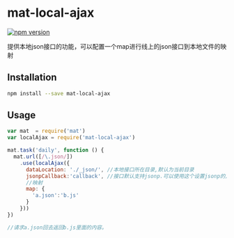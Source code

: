 # mat-local-ajax

[![npm version](https://badge.fury.io/js/mat-local-ajax.svg)](http://badge.fury.io/js/mat-local-ajax)

提供本地json接口的功能，可以配置一个map进行线上的json接口到本地文件的映射


## Installation

```sh
npm install --save mat-local-ajax
```

## Usage

```javascript
var mat  = require('mat')
var localAjax = require('mat-local-ajax')

mat.task('daily', function () {
  mat.url([/\.json/])
    .use(localAjax({
      dataLocation: './_json/', //本地接口所在目录,默认为当前目录
      jsonpCallback:'callback', //接口默认支持jsonp.可以使用这个设置jsonp的入参
      //映射
      map: {
        'a.json':'b.js'
      }
    }))
})

//请求a.json回去返回b.js里面的内容。

```
